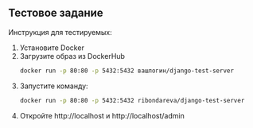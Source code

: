 ## Тестовое задание
Инструкция для тестируемых:
1. Установите Docker
2. Загрузите образ из DockerHub
   ```bash
   docker run -p 80:80 -p 5432:5432 вашлогин/django-test-server
   ```
4. Запустите команду:
   ```bash
   docker run -p 80:80 -p 5432:5432 ribondareva/django-test-server
   ```
5. Откройте http://localhost и http://localhost/admin
